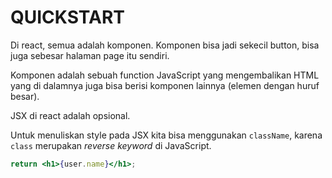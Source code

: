 # QUICKSTART

Di react, semua adalah komponen. Komponen bisa jadi sekecil button, bisa juga sebesar halaman page itu sendiri.

Komponen adalah sebuah function JavaScript yang mengembalikan HTML yang di dalamnya juga bisa berisi komponen lainnya (elemen dengan huruf besar).

JSX di react adalah opsional.

Untuk menuliskan style pada JSX kita bisa menggunakan `className`, karena `class` merupakan _reverse keyword_ di JavaScript.

```jsx
return <h1>{user.name}</h1>;
```
